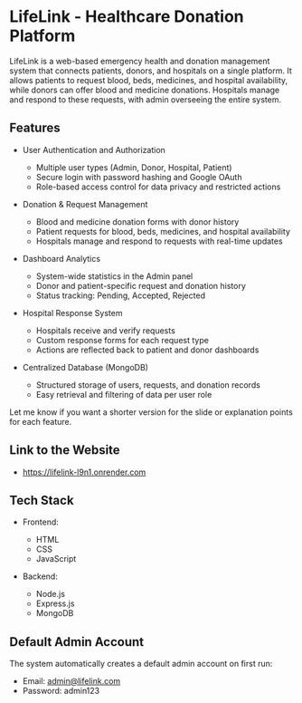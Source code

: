 # LifeLink - Healthcare Donation Platform

LifeLink is a web-based emergency health and donation management system that connects patients, donors, and hospitals on a single platform. It allows patients to request blood, beds, medicines, and hospital availability, while donors can offer blood and medicine donations. Hospitals manage and respond to these requests, with admin overseeing the entire system.


## Features

* User Authentication and Authorization

  * Multiple user types (Admin, Donor, Hospital, Patient)
  * Secure login with password hashing and Google OAuth
  * Role-based access control for data privacy and restricted actions

* Donation & Request Management

  * Blood and medicine donation forms with donor history
  * Patient requests for blood, beds, medicines, and hospital availability
  * Hospitals manage and respond to requests with real-time updates

* Dashboard Analytics

  * System-wide statistics in the Admin panel
  * Donor and patient-specific request and donation history
  * Status tracking: Pending, Accepted, Rejected

* Hospital Response System

  * Hospitals receive and verify requests
  * Custom response forms for each request type
  * Actions are reflected back to patient and donor dashboards

* Centralized Database (MongoDB)

  * Structured storage of users, requests, and donation records
  * Easy retrieval and filtering of data per user role

Let me know if you want a shorter version for the slide or explanation points for each feature.



## Link to the Website

- https://lifelink-l9n1.onrender.com


## Tech Stack

- Frontend:
  - HTML
  - CSS
  - JavaScript

- Backend:
  - Node.js
  - Express.js
  - MongoDB


## Default Admin Account

The system automatically creates a default admin account on first run:
- Email: admin@lifelink.com
- Password: admin123

